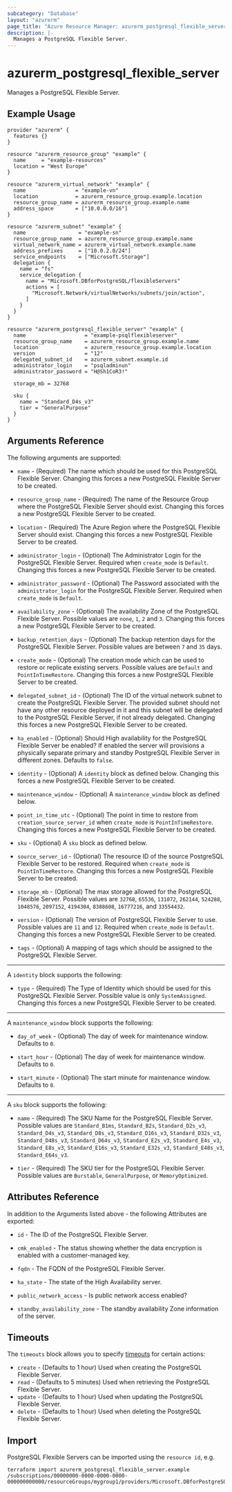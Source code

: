 ```yaml
---
subcategory: "Database"
layout: "azurerm"
page_title: "Azure Resource Manager: azurerm_postgresql_flexible_server"
description: |-
  Manages a PostgreSQL Flexible Server.
---
```


# azurerm_postgresql_flexible_server

Manages a PostgreSQL Flexible Server.

## Example Usage

```hcl
provider "azurerm" {
  features {}
}

resource "azurerm_resource_group" "example" {
  name     = "example-resources"
  location = "West Europe"
}

resource "azurerm_virtual_network" "example" {
  name                = "example-vn"
  location            = azurerm_resource_group.example.location
  resource_group_name = azurerm_resource_group.example.name
  address_space       = ["10.0.0.0/16"]
}

resource "azurerm_subnet" "example" {
  name                 = "example-sn"
  resource_group_name  = azurerm_resource_group.example.name
  virtual_network_name = azurerm_virtual_network.example.name
  address_prefixes     = ["10.0.2.0/24"]
  service_endpoints    = ["Microsoft.Storage"]
  delegation {
    name = "fs"
    service_delegation {
      name = "Microsoft.DBforPostgreSQL/flexibleServers"
      actions = [
        "Microsoft.Network/virtualNetworks/subnets/join/action",
      ]
    }
  }
}

resource "azurerm_postgresql_flexible_server" "example" {
  name                   = "example-psqlflexibleserver"
  resource_group_name    = azurerm_resource_group.example.name
  location               = azurerm_resource_group.example.location
  version                = "12"
  delegated_subnet_id    = azurerm_subnet.example.id
  administrator_login    = "psqladminun"
  administrator_password = "H@Sh1CoR3!"

  storage_mb = 32768

  sku {
    name = "Standard_D4s_v3"
    tier = "GeneralPurpose"
  }
}
```

## Arguments Reference

The following arguments are supported:
* `name` - (Required) The name which should be used for this PostgreSQL Flexible Server. Changing this forces a new PostgreSQL Flexible Server to be created.

* `resource_group_name` - (Required) The name of the Resource Group where the PostgreSQL Flexible Server should exist. Changing this forces a new PostgreSQL Flexible Server to be created.

* `location` - (Required) The Azure Region where the PostgreSQL Flexible Server should exist. Changing this forces a new PostgreSQL Flexible Server to be created.

* `administrator_login` - (Optional) The Administrator Login for the PostgreSQL Flexible Server. Required when `create_mode` is `Default`. Changing this forces a new PostgreSQL Flexible Server to be created.

* `administrator_password` - (Optional) The Password associated with the `administrator_login` for the PostgreSQL Flexible Server. Required when `create_mode` is `Default`.

* `availability_zone` - (Optional) The availability Zone of the PostgreSQL Flexible Server. Possible values are  `none`, `1`, `2` and `3`. Changing this forces a new PostgreSQL Flexible Server to be created.

* `backup_retention_days` - (Optional) The backup retention days for the PostgreSQL Flexible Server. Possible values are between `7` and `35` days.

* `create_mode` - (Optional) The creation mode which can be used to restore or replicate existing servers. Possible values are `Default` and `PointInTimeRestore`. Changing this forces a new PostgreSQL Flexible Server to be created.

* `delegated_subnet_id` - (Optional) The ID of the virtual network subnet to create the PostgreSQL Flexible Server. The provided subnet should not have any other resource deployed in it and this subnet will be delegated to the PostgreSQL Flexible Server, if not already delegated. Changing this forces a new PostgreSQL Flexible Server to be created.

* `ha_enabled` - (Optional) Should High availability for the PostgreSQL Flexible Server be enabled? If enabled the server will provisions a physically separate primary and standby PostgreSQL Flexible Server in different zones. Defaults to `false`.

* `identity` - (Optional) A `identity` block as defined below. Changing this forces a new PostgreSQL Flexible Server to be created.

* `maintenance_window` - (Optional) A `maintenance_window` block as defined below.

* `point_in_time_utc` - (Optional) The point in time to restore from `creation_source_server_id` when `create_mode` is `PointInTimeRestore`. Changing this forces a new PostgreSQL Flexible Server to be created.

* `sku` - (Optional) A `sku` block as defined below.

* `source_server_id` - (Optional) The resource ID of the source PostgreSQL Flexible Server to be restored. Required when `create_mode` is `PointInTimeRestore`. Changing this forces a new PostgreSQL Flexible Server to be created.

* `storage_mb` - (Optional) The max storage allowed for the PostgreSQL Flexible Server. Possible values are `32768`, `65536`, `131072`, `262144`, `524288`, `1048576`, `2097152`, `4194304`, `8388608`, `16777216`, and `33554432`.

* `version` - (Optional) The version of PostgreSQL Flexible Server to use. Possible values are `11` and `12`. Required when `create_mode` is `Default`. Changing this forces a new PostgreSQL Flexible Server to be created.

* `tags` - (Optional) A mapping of tags which should be assigned to the PostgreSQL Flexible Server.

---

A `identity` block supports the following:

* `type` - (Required) The Type of Identity which should be used for this PostgreSQL Flexible Server. Possible value is only `SystemAssigned`. Changing this forces a new PostgreSQL Flexible Server to be created.

---

A `maintenance_window` block supports the following:

* `day_of_week` - (Optional) The day of week for maintenance window. Defaults to `0`.

* `start_hour` - (Optional) The day of week for maintenance window. Defaults to `0`.

* `start_minute` - (Optional) The start minute for maintenance window. Defaults to `0`.

---

A `sku` block supports the following:

* `name` - (Required) The SKU Name for the PostgreSQL Flexible Server. Possible values are `Standard_B1ms`, `Standard_B2s`, `Standard_D2s_v3`, `Standard_D4s_v3`, `Standard_D8s_v3`, `Standard_D16s_v3`, `Standard_D32s_v3`, `Standard_D48s_v3`, `Standard_D64s_v3`, `Standard_E2s_v3`, `Standard_E4s_v3`, `Standard_E8s_v3`, `Standard_E16s_v3`, `Standard_E32s_v3`, `Standard_E48s_v3`, `Standard_E64s_v3`.

* `tier` - (Required) The SKU tier for the PostgreSQL Flexible Server. Possible values are `Burstable`, `GeneralPurpose`, or `MemoryOptimized`.

## Attributes Reference

In addition to the Arguments listed above - the following Attributes are exported: 

* `id` - The ID of the PostgreSQL Flexible Server.

* `cmk_enabled` - The status showing whether the data encryption is enabled with a customer-managed key.

* `fqdn` - The FQDN of the PostgreSQL Flexible Server.

* `ha_state` - The state of the High Availability server.

* `public_network_access` - Is public network access enabled?

* `standby_availability_zone` -  The standby availability Zone information of the server.

## Timeouts

The `timeouts` block allows you to specify [timeouts](https://www.terraform.io/docs/configuration/resources.html#timeouts) for certain actions:

* `create` - (Defaults to 1 hour) Used when creating the PostgreSQL Flexible Server.
* `read` - (Defaults to 5 minutes) Used when retrieving the PostgreSQL Flexible Server.
* `update` - (Defaults to 1 hour) Used when updating the PostgreSQL Flexible Server.
* `delete` - (Defaults to 1 hour) Used when deleting the PostgreSQL Flexible Server.

## Import

PostgreSQL Flexible Servers can be imported using the `resource id`, e.g.

```shell
terraform import azurerm_postgresql_flexible_server.example /subscriptions/00000000-0000-0000-0000-000000000000/resourceGroups/mygroup1/providers/Microsoft.DBforPostgreSQL/flexibleServers/server1
```
